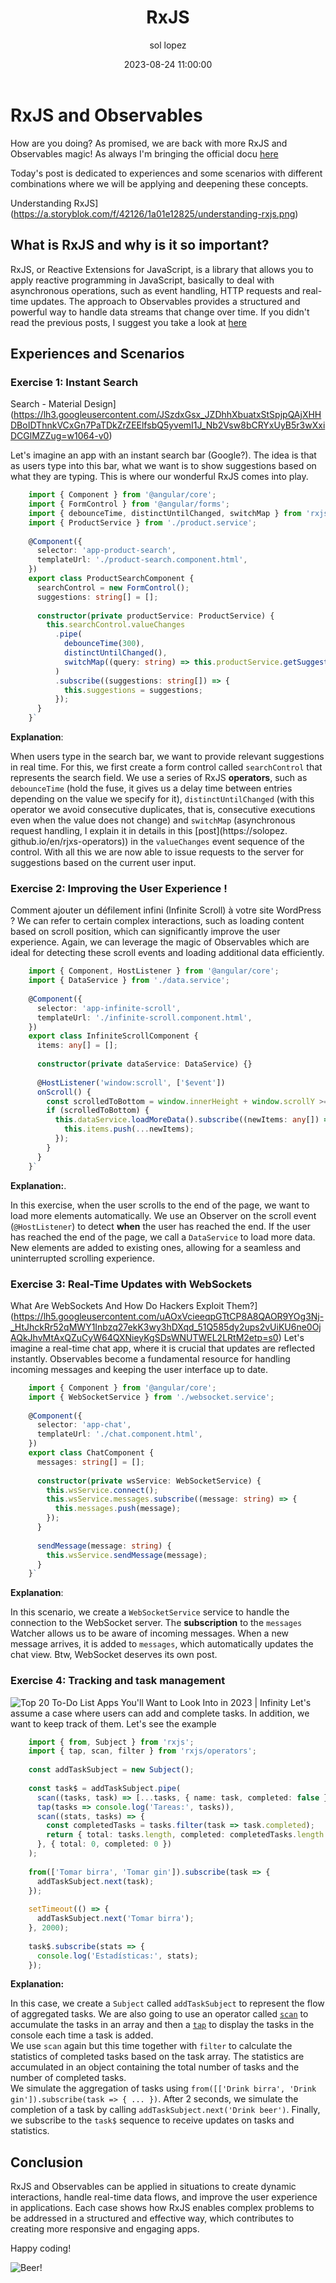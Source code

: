 ﻿---
date: 2023-08-24 11:00:00
layout: post
title: RxJS
description: RxJS Samples
language: en
image: "../assets/img/rxjs_3.png"
category: CODE
tags:
  - coding
  - rxjs
  - humor
author: sol lopez
---

# RxJS and Observables

How are you doing? As promised, we are back with more RxJS and Observables magic! As always I'm bringing the official docu [here](https://rxjs.dev/guide/overview) 
  
Today's post is dedicated to experiences and some scenarios with different combinations where we will be applying and deepening these concepts.

Understanding RxJS](https://a.storyblok.com/f/42126/1a01e12825/understanding-rxjs.png)
## What is RxJS and why is it so important?

RxJS, or Reactive Extensions for JavaScript, is a library that allows you to apply reactive programming in JavaScript, basically to deal with asynchronous operations, such as event handling, HTTP requests and real-time updates. The approach to Observables provides a structured and powerful way to handle data streams that change over time. If you didn't read the previous posts, I suggest you take a look at [here](https://solopez.github.io/es/rjxs-intro)

## Experiences and Scenarios
### **Exercise 1: Instant Search**

Search - Material Design](https://lh3.googleusercontent.com/JSzdxGsx_JZDhhXbuatxStSpjpQAjXHHDBoIDThnkVCxGn7PaTDkZrZEElfsbQ5yvemI1J_Nb2Vsw8bCRYxUyB5r3wXxiDCGlMZZug=w1064-v0)

Let's imagine an app with an instant search bar (Google?). The idea is that as users type into this bar, what we want is to show suggestions based on what they are typing. This is where our wonderful RxJS comes into play.

```typescript
    import { Component } from '@angular/core';
    import { FormControl } from '@angular/forms';
    import { debounceTime, distinctUntilChanged, switchMap } from 'rxjs/operators';
    import { ProductService } from './product.service';
    
    @Component({
      selector: 'app-product-search',
      templateUrl: './product-search.component.html',
    })
    export class ProductSearchComponent {
      searchControl = new FormControl();
      suggestions: string[] = [];
    
      constructor(private productService: ProductService) {
        this.searchControl.valueChanges
          .pipe(
            debounceTime(300),
            distinctUntilChanged(),
            switchMap((query: string) => this.productService.getSuggestions(query))
          )
          .subscribe((suggestions: string[]) => {
            this.suggestions = suggestions;
          });
      }
    }` 
```
**Explanation**:

When users type in the search bar, we want to provide relevant suggestions in real time. For this, we first create a form control called `searchControl` that represents the search field. We use a series of RxJS **operators**, such as `debounceTime` (hold the fuse, it gives us a delay time between entries depending on the value we specify for it), `distinctUntilChanged` (with this operator we avoid consecutive duplicates, that is, consecutive executions even when the value does not change) and `switchMap` (asynchronous request handling, I explain it in details in this [post](https://solopez. github.io/en/rjxs-operators)) in the `valueChanges` event sequence of the control. 
With all this we are now able to issue requests to the server for suggestions based on the current user input.


### **Exercise 2: Improving the User Experience** !
Comment ajouter un défilement infini (Infinite Scroll) à votre site WordPress ?
We can refer to certain complex interactions, such as loading content based on scroll position, which can significantly improve the user experience. Again, we can leverage the magic of Observables which are ideal for detecting these scroll events and loading additional data efficiently.

```typescript
    import { Component, HostListener } from '@angular/core';
    import { DataService } from './data.service';
    
    @Component({
      selector: 'app-infinite-scroll',
      templateUrl: './infinite-scroll.component.html',
    })
    export class InfiniteScrollComponent {
      items: any[] = [];
    
      constructor(private dataService: DataService) {}
    
      @HostListener('window:scroll', ['$event'])
      onScroll() {
        const scrolledToBottom = window.innerHeight + window.scrollY >= document.body.offsetHeight;
        if (scrolledToBottom) {
          this.dataService.loadMoreData().subscribe((newItems: any[]) => {
            this.items.push(...newItems);
          });
        }
      }
    }` 
```
**Explanation:**.

In this exercise, when the user scrolls to the end of the page, we want to load more elements automatically. We use an Observer on the scroll event (`@HostListener`) to detect **when** the user has reached the end. If the user has reached the end of the page, we call a `DataService` to load more data. New elements are added to existing ones, allowing for a seamless and uninterrupted scrolling experience.

### **Exercise 3: Real-Time Updates with WebSockets**
What Are WebSockets And How Do Hackers Exploit Them?](https://lh5.googleusercontent.com/uAOxVcieeqpGTtCP8A8QAOR9YOg3Nj-_HtJhckRr52qMWY1Inbzq27ekK3wy3hDXqd_51Q585dy2ups2vUiKU6ne0OjAQkJhvMtAxQZuCyW64QXNieyKgSDsWNUTWEL2LRtM2etp=s0)
Let's imagine a real-time chat app, where it is crucial that updates are reflected instantly. Observables become a fundamental resource for handling incoming messages and keeping the user interface up to date.


```typescript
    import { Component } from '@angular/core';
    import { WebSocketService } from './websocket.service';
    
    @Component({
      selector: 'app-chat',
      templateUrl: './chat.component.html',
    })
    export class ChatComponent {
      messages: string[] = [];
    
      constructor(private wsService: WebSocketService) {
        this.wsService.connect();
        this.wsService.messages.subscribe((message: string) => {
          this.messages.push(message);
        });
      }
    
      sendMessage(message: string) {
        this.wsService.sendMessage(message);
      }
    }` 
```
**Explanation**:

In this scenario, we create a `WebSocketService` service to handle the connection to the WebSocket server. The **subscription** to the `messages` Watcher allows us to be aware of incoming messages. When a new message arrives, it is added to `messages`, which automatically updates the chat view.
Btw, WebSocket deserves its own post.

### Exercise 4: Tracking and task management
![Top 20 To-Do List Apps You'll Want to Look Into in 2023 | Infinity](https://startinfinity.s3.us-east-2.amazonaws.com/production/blog/post/15/main/xXMabYYezGITsPPA8PduAZXEmXvz0Xr71FEQGqy4.png)
Let's assume a case where users can add and complete tasks. In addition, we want to keep track of them. Let's see the example


```typescript
    import { from, Subject } from 'rxjs';
    import { tap, scan, filter } from 'rxjs/operators';
    
    const addTaskSubject = new Subject();
    
    const task$ = addTaskSubject.pipe(
      scan((tasks, task) => [...tasks, { name: task, completed: false }], []),
      tap(tasks => console.log('Tareas:', tasks)),
      scan((stats, tasks) => {
        const completedTasks = tasks.filter(task => task.completed);
        return { total: tasks.length, completed: completedTasks.length };
      }, { total: 0, completed: 0 })
    );
    
    from(['Tomar birra', 'Tomar gin']).subscribe(task => {
      addTaskSubject.next(task);
    });
    
    setTimeout(() => {
      addTaskSubject.next('Tomar birra');
    }, 2000);
    
    task$.subscribe(stats => {
      console.log('Estadísticas:', stats);
    });
```

**Explanation:**

In this case, we create a `Subject` called `addTaskSubject` to represent the flow of aggregated tasks.
We are also going to use an operator called [`scan`](https://www.learnrxjs.io/learn-rxjs/operators/transformation/scan) to accumulate the tasks in an array and then a [`tap`](https://www.learnrxjs.io/learn-rxjs/operators/utility/do) to display the tasks in the console each time a task is added.     
We use `scan` again but this time together with `filter` to calculate the statistics of completed tasks based on the task array. The statistics are accumulated in an object containing the total number of tasks and the number of completed tasks.    
We simulate the aggregation of tasks using `from([['Drink birra', 'Drink gin']).subscribe(task => { ... })`. After 2 seconds, we simulate the completion of a task by calling `addTaskSubject.next('Drink beer')`.
Finally, we subscribe to the `task$` sequence to receive updates on tasks and statistics.

## Conclusion

RxJS and Observables can be applied in situations to create dynamic interactions, handle real-time data flows, and improve the user experience in applications. Each case shows how RxJS enables complex problems to be addressed in a structured and effective way, which contributes to creating more responsive and engaging apps.

Happy coding!

![Beer!](https://solopez.github.io/assets/img/beer-code.jpg)